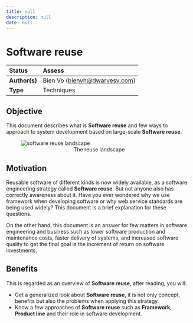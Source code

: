 ```yaml
---
title: null
description: null
date: null
---
```


# Software reuse

| Status        | Assess                        |
| :------------ | :---------------------------- |
| **Author(s)** | Bien Vo (bienvh@dwarvesv.com) |
| **Type**      | Techniques                    |

## Objective

This document describes what is **Software reuse** and few ways to approach to system development based on large-scale **Software reuse**.

<figure class="image">
  <img src="./Documents/Material/Images/software_reuse_landscape.jpg" alt="software reuse landscape">
  <figcaption style="text-align: center">The reuse landscape</figcaption>
</figure>

## Motivation

Reusable software of different kinds is now widely available, as a software engineering strategy called **Software reuse**. But not anyone also has correctly awareness about it.
Have you ever wondered why we use framework when developing software or why web service standards are being used widely? This document is a brief explanation for these questions.

On the other hand, this document is an answer for few matters in software engineering and business such as lower software production and maintenance costs, faster delivery of systems, and increased software quality to get the final goal is the increment of return on software investments.

## Benefits

This is regarded as an overview of **Software reuse**, after reading, you will:

- Get a generalized look about **Software reuse**, it is not only concept, benefits but also the problems when applying this strategy.
- Know a few approaches of **Software reuse** such as **Framework**, **Product line** and their role in software development.
